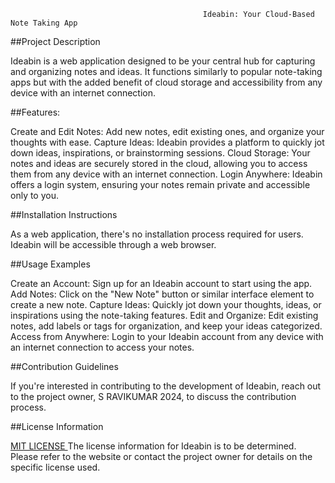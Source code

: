                                                Ideabin: Your Cloud-Based Note Taking App

                                               
##Project Description

Ideabin is a web application designed to be your central hub for capturing and organizing notes and ideas. It functions similarly to popular note-taking apps but with the added benefit of cloud storage and accessibility from any device with an internet connection.

##Features:

Create and Edit Notes: Add new notes, edit existing ones, and organize your thoughts with ease.
Capture Ideas: Ideabin provides a platform to quickly jot down ideas, inspirations, or brainstorming sessions.
Cloud Storage: Your notes and ideas are securely stored in the cloud, allowing you to access them from any device with an internet connection.
Login Anywhere: Ideabin offers a login system, ensuring your notes remain private and accessible only to you.

##Installation Instructions

As a web application, there's no installation process required for users. Ideabin will be accessible through a web browser.

##Usage Examples

Create an Account: Sign up for an Ideabin account to start using the app.
Add Notes: Click on the "New Note" button or similar interface element to create a new note.
Capture Ideas: Quickly jot down your thoughts, ideas, or inspirations using the note-taking features.
Edit and Organize: Edit existing notes, add labels or tags for organization, and keep your ideas categorized.
Access from Anywhere: Login to your Ideabin account from any device with an internet connection to access your notes.

##Contribution Guidelines

If you're interested in contributing to the development of Ideabin, reach out to the project owner, S RAVIKUMAR 2024, to discuss the contribution process.

##License Information


[MIT LICENSE ](LICENSE)
The license information for Ideabin is to be determined. Please refer to the website or contact the project owner for details on the specific license used.
